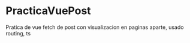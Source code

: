 # PracticaVuePost
Pratica de vue fetch de post con visualizacion en paginas aparte, usado routing, ts
